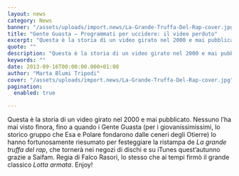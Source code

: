 ```yaml
---
layout: news
category: News
banner: "/assets/uploads/import.news/La-Grande-Truffa-Del-Rap-cover.jpg"
title: "Gente Guasta – Programmati per uccidere: il video perduto"
excerpt: "Questa è la storia di un video girato nel 2000 e mai pubblicato. Nessuno l’ha mai visto finora, fino a quando i Gente Guasta (per i giovanissimissimi, lo storico gruppo che Esa e Polare fondarono dalle ceneri degli Otierre) lo hanno fortunosamente riesumato per festeggiare la ristampa de La grande truffa del rap, che tornerà [&hellip"
quote: ""
description: "Questa è la storia di un video girato nel 2000 e mai pubblicato. Nessuno l’ha mai visto finora, fino a quando i Gente Guasta (per i giovanissimissimi, lo storico gruppo che Esa e Polare fondarono dalle ceneri degli Otierre) lo hanno fortunosamente riesumato per festeggiare la ristampa de La grande truffa del rap, che tornerà [&hellip"
keywords: ""
date: 2013-09-16T00:00:00.000+01:00
author: "Marta Blumi Tripodi"
cover: "/assets/uploads/import.news/La-Grande-Truffa-Del-Rap-cover.jpg"
pagination:
  enabled: true

---
```


Questa è la storia di un video girato nel 2000 e mai pubblicato. Nessuno l’ha mai visto finora, fino a quando i Gente Guasta (per i giovanissimissimi, lo storico gruppo che Esa e Polare fondarono dalle ceneri degli Otierre) lo hanno fortunosamente riesumato per festeggiare la ristampa de _La grande truffa del rap_, che tornerà nei negozi di dischi e su iTunes quest’autunno grazie a Saifam. Regia di Falco Rasori, lo stesso che ai tempi firmò il grande classico _Lotta armata_. Enjoy!  